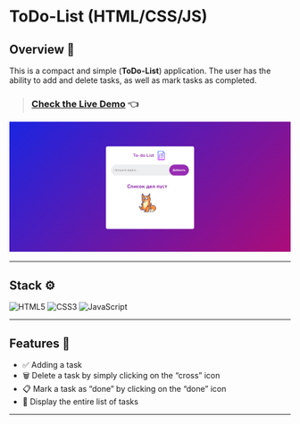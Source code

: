 # ToDo-List (HTML/CSS/JS)

## Overview 🌟
This is a compact and simple (__ToDo-List__) application. The user has the ability to add and delete tasks, as well as mark tasks as completed. 

>### [Check the Live Demo](https://subbotinroman.github.io/ToDo-List/) :point_left:

<img alt="ToDo-List preview" src="img/ToDo-List preview.png">

***
## Stack ⚙️

![HTML5](https://img.shields.io/badge/html5-%23E34F26.svg?style=for-the-badge&logo=html5&logoColor=white)
![CSS3](https://img.shields.io/badge/css3-%231572B6.svg?style=for-the-badge&logo=css3&logoColor=white)
![JavaScript](https://img.shields.io/badge/JavaScript-323330?style=for-the-badge&logo=javascript&logoColor=F7DF1E)

***
## Features 🚀

- ✅ Adding a task
- 🗑️ Delete a task by simply clicking on the “cross” icon
- 📋 Mark a task as “done” by clicking on the “done” icon
- 🔢 Display the entire list of tasks
***




